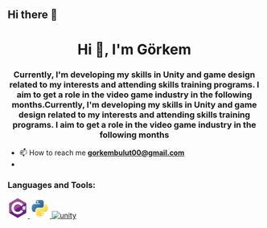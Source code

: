 ## Hi there 👋

<h1 align="center">Hi 👋, I'm Görkem</h1>
<h3 align="center">Currently, I'm developing my skills in Unity and game design related to my interests and attending skills training programs. I aim to get a role in the video game industry in the following months.Currently, I'm developing my skills in Unity and game design related to my interests and attending skills training programs. I aim to get a role in the video game industry in the following months</h3>

- 📫 How to reach me **gorkembulut00@gmail.com**
- 
<h3 align="left">Languages and Tools:</h3>
<p align="left"> <a href="https://www.w3schools.com/cs/" target="_blank" rel="noreferrer"> <img src="https://raw.githubusercontent.com/devicons/devicon/master/icons/csharp/csharp-original.svg" alt="csharp" width="40" height="40"/> </a> <a href="https://www.python.org" target="_blank" rel="noreferrer"> <img src="https://raw.githubusercontent.com/devicons/devicon/master/icons/python/python-original.svg" alt="python" width="40" height="40"/> </a> <a href="https://unity.com/" target="_blank" rel="noreferrer"> <img src="https://www.vectorlogo.zone/logos/unity3d/unity3d-icon.svg" alt="unity" width="40" height="40"/> </a> </p>

